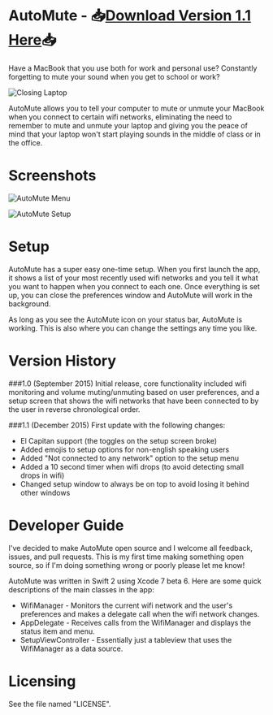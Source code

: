 # AutoMute - 📥[Download Version 1.1 Here](http://bit.ly/AutoMute1-1)📥

Have a MacBook that you use both for work and personal use? Constantly forgetting to mute your sound when you get to school or work?

![Closing Laptop](http://i.giphy.com/xT0GqzPXFvsoP8dnkk.gif)

AutoMute allows you to tell your computer to mute or unmute your MacBook when you connect to certain wifi networks, eliminating the need to remember to mute and unmute your laptop and giving you the peace of mind that your laptop won't start playing sounds in the middle of class or in the office.

# Screenshots
![AutoMute Menu](http://i.imgur.com/RwcPhqf.png)

![AutoMute Setup](http://i.imgur.com/nHRbwHH.png)

# Setup
AutoMute has a super easy one-time setup. When you first launch the app, it shows a list of your most recently used wifi networks and you tell it what you want to happen when you connect to each one. Once everything is set up, you can close the preferences window and AutoMute will work in the background. 

As long as you see the AutoMute icon on your status bar, AutoMute is working. This is also where you can change the settings any time you like.

# Version History
###1.0 (September 2015)
Initial release, core functionality included wifi monitoring and volume muting/unmuting based on user preferences, and a setup screen that shows the wifi networks that have been connected to by the user in reverse chronological order.

###1.1 (December 2015)
First update with the following changes:
- El Capitan support (the toggles on the setup screen broke)
- Added emojis to setup options for non-english speaking users
- Added "Not connected to any network" option to the setup menu
- Added a 10 second timer when wifi drops (to avoid detecting small drops in wifi)
- Changed setup window to always be on top to avoid losing it behind other windows

# Developer Guide
I've decided to make AutoMute open source and I welcome all feedback, issues, and pull requests. This is my first time making something open source, so if I'm doing something wrong or poorly please let me know!

AutoMute was written in Swift 2 using Xcode 7 beta 6. Here are some quick descriptions of the main classes in the app:

- WifiManager - Monitors the current wifi network and the user's preferences and makes a delegate call when the wifi network changes.
- AppDelegate - Receives calls from the WifiManager and displays the status item and menu.
- SetupViewController - Essentially just a tableview that uses the WifiManager as a data source.

# Licensing
See the file named "LICENSE".
